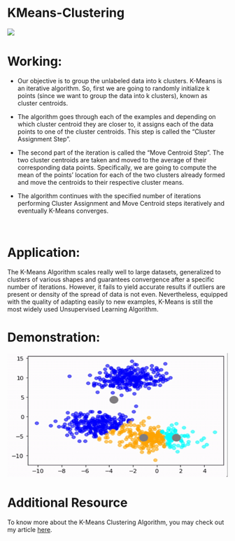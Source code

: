 # KMeans-Clustering
<img src="https://raw.githubusercontent.com/srijarkoroy/KMeans-Clustering-step-by-step/master/Media/km.png"> 
<br>

# Working:
- Our objective is to group the unlabeled data into k clusters. K-Means is an iterative algorithm. So, first we are going to randomly initialize k points (since we want to group the data into k clusters), known as cluster centroids. 

- The algorithm goes through each of the examples and depending on which cluster centroid they are closer to, it assigns each of the data points to one of the cluster centroids. This step is called the “Cluster Assignment Step”.

- The second part of the iteration is called the “Move Centroid Step”. The two cluster centroids are taken and moved to the average of their corresponding data points. Specifically, we are going to compute the mean of the points’ location for each of the two clusters already formed and move the centroids to their respective cluster means.

- The algorithm continues with the specified number of iterations performing Cluster Assignment and Move Centroid steps iteratively and eventually K-Means converges.
<br>

# Application:
The K-Means Algorithm scales really well to large datasets, generalized to clusters of various shapes and guarantees convergence after a specific number of iterations. However, it fails to yield accurate results if outliers are present or density of the spread of data is not even. Nevertheless, equipped with the quality of adapting easily to new examples, K-Means is still the most widely used Unsupervised Learning Algorithm.
<br>

# Demonstration:
![](Media/Demonstration.gif)

# Additional Resource
To know more about the K-Means Clustering Algorithm, you may check out my article <a href="https://medium.com/srm-mic/k-means-algorithm-dealing-with-unlabeled-data-747f37697d9?source=friends_link&sk=19469af001b606b65f7a096e015cc63e" target="_blank">here</a>.
